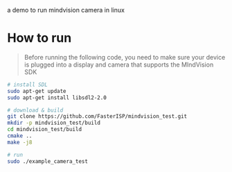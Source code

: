 a demo to run mindvision camera in linux

# How to run
> Before running the following code, you need to make sure your device is plugged into a display and camera that supports the MIndVision SDK

```Bash
# install SDL
sudo apt-get update
sudo apt-get install libsdl2-2.0

# download & build
git clone https://github.com/FasterISP/mindvision_test.git
mkdir -p mindvision_test/build
cd mindvision_test/build
cmake ..
make -j8

# run
sudo ./example_camera_test
```